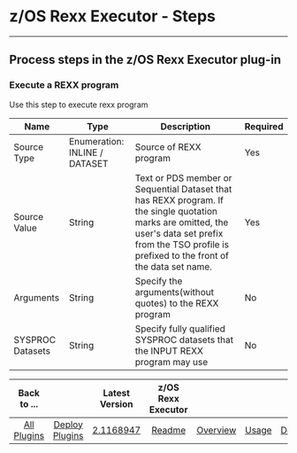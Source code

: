# z/OS Rexx Executor - Steps

---

## Process steps in the z/OS Rexx Executor plug-in

### Execute a REXX program

Use this step to execute rexx program

| Name             | Type                          | Description                                                                                                                                                                                               | Required |
|------------------|-------------------------------|-----------------------------------------------------------------------------------------------------------------------------------------------------------------------------------------------------------|----------|
| Source Type      | Enumeration: INLINE / DATASET | Source of REXX program                                                                                                                                                                                    | Yes      |
| Source Value     | String                        | Text or PDS member or Sequential Dataset that has REXX program. If the single quotation marks are omitted, the user's data set prefix from the TSO profile is prefixed to the front of the data set name. | Yes      |
| Arguments        | String                        | Specify the arguments(without quotes) to the REXX program                                                                                                                                                 | No       |
| SYSPROC Datasets | String                        | Specify fully qualified SYSPROC datasets that the INPUT REXX program may use                                                                                                                              | No       |

|          Back to ...          |                                |                                                         Latest Version                                                          | z/OS Rexx Executor  |                         |                   |                           |
|:-----------------------------:|:------------------------------:|:-------------------------------------------------------------------------------------------------------------------------------:|:-------------------:|:-----------------------:|:-----------------:|:-------------------------:|
| [All Plugins](../../index.md) | [Deploy Plugins](../README.md) | [2.1168947](https://raw.githubusercontent.com/UrbanCode/IBM-UCD-PLUGINS/main/files/zos-rexx/ucd-plugins-zos-rexx-2.1168947.zip) | [Readme](README.md) | [Overview](overview.md) | [Usage](usage.md) | [Downloads](downloads.md) |
